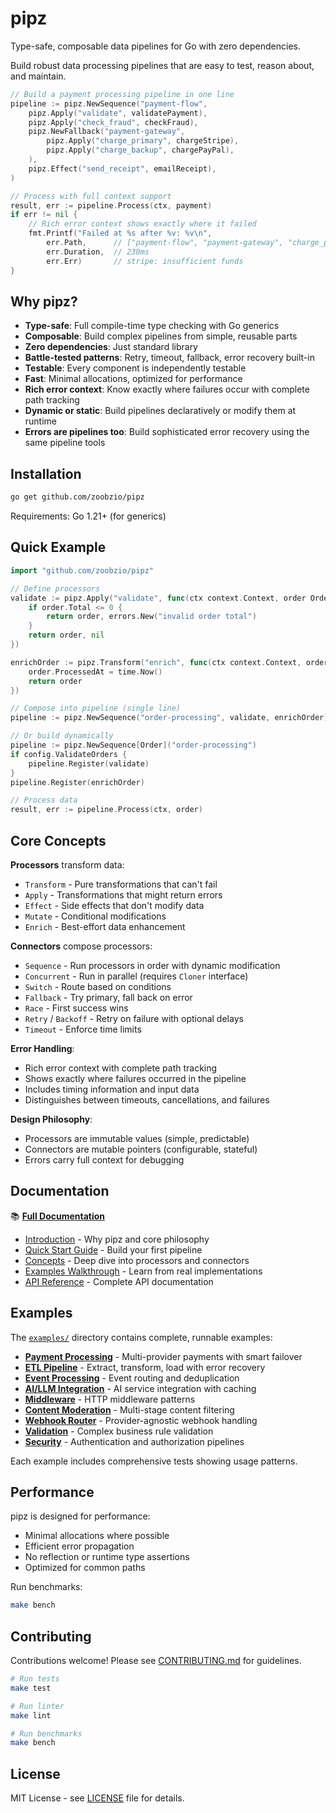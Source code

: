 # pipz

Type-safe, composable data pipelines for Go with zero dependencies.

Build robust data processing pipelines that are easy to test, reason about, and maintain.

```go
// Build a payment processing pipeline in one line
pipeline := pipz.NewSequence("payment-flow",
    pipz.Apply("validate", validatePayment),
    pipz.Apply("check_fraud", checkFraud),
    pipz.NewFallback("payment-gateway",
        pipz.Apply("charge_primary", chargeStripe),
        pipz.Apply("charge_backup", chargePayPal),
    ),
    pipz.Effect("send_receipt", emailReceipt),
)

// Process with full context support
result, err := pipeline.Process(ctx, payment)
if err != nil {
    // Rich error context shows exactly where it failed
    fmt.Printf("Failed at %s after %v: %v\n", 
        err.Path,      // ["payment-flow", "payment-gateway", "charge_primary"]
        err.Duration,  // 230ms
        err.Err)       // stripe: insufficient funds
}
```

## Why pipz?

- **Type-safe**: Full compile-time type checking with Go generics
- **Composable**: Build complex pipelines from simple, reusable parts  
- **Zero dependencies**: Just standard library
- **Battle-tested patterns**: Retry, timeout, fallback, error recovery built-in
- **Testable**: Every component is independently testable
- **Fast**: Minimal allocations, optimized for performance
- **Rich error context**: Know exactly where failures occur with complete path tracking
- **Dynamic or static**: Build pipelines declaratively or modify them at runtime
- **Errors are pipelines too**: Build sophisticated error recovery using the same pipeline tools

## Installation

```bash
go get github.com/zoobzio/pipz
```

Requirements: Go 1.21+ (for generics)

## Quick Example

```go
import "github.com/zoobzio/pipz"

// Define processors
validate := pipz.Apply("validate", func(ctx context.Context, order Order) (Order, error) {
    if order.Total <= 0 {
        return order, errors.New("invalid order total")
    }
    return order, nil
})

enrichOrder := pipz.Transform("enrich", func(ctx context.Context, order Order) Order {
    order.ProcessedAt = time.Now()
    return order
})

// Compose into pipeline (single line)
pipeline := pipz.NewSequence("order-processing", validate, enrichOrder)

// Or build dynamically
pipeline := pipz.NewSequence[Order]("order-processing")
if config.ValidateOrders {
    pipeline.Register(validate)
}
pipeline.Register(enrichOrder)

// Process data
result, err := pipeline.Process(ctx, order)
```

## Core Concepts

**Processors** transform data:
- `Transform` - Pure transformations that can't fail
- `Apply` - Transformations that might return errors  
- `Effect` - Side effects that don't modify data
- `Mutate` - Conditional modifications
- `Enrich` - Best-effort data enhancement

**Connectors** compose processors:
- `Sequence` - Run processors in order with dynamic modification
- `Concurrent` - Run in parallel (requires `Cloner` interface)
- `Switch` - Route based on conditions
- `Fallback` - Try primary, fall back on error
- `Race` - First success wins
- `Retry` / `Backoff` - Retry on failure with optional delays
- `Timeout` - Enforce time limits

**Error Handling**:
- Rich error context with complete path tracking
- Shows exactly where failures occurred in the pipeline
- Includes timing information and input data
- Distinguishes between timeouts, cancellations, and failures

**Design Philosophy**:
- Processors are immutable values (simple, predictable)
- Connectors are mutable pointers (configurable, stateful)
- Errors carry full context for debugging

## Documentation

📚 **[Full Documentation](./docs/README.md)**

- [Introduction](./docs/introduction.md) - Why pipz and core philosophy
- [Quick Start Guide](./docs/quick-start.md) - Build your first pipeline
- [Concepts](./docs/concepts/processors.md) - Deep dive into processors and connectors
- [Examples Walkthrough](./docs/examples/payment-processing.md) - Learn from real implementations
- [API Reference](./docs/api/processors.md) - Complete API documentation

## Examples

The [`examples/`](./examples/) directory contains complete, runnable examples:

- **[Payment Processing](./examples/payment/)** - Multi-provider payments with smart failover
- **[ETL Pipeline](./examples/etl/)** - Extract, transform, load with error recovery
- **[Event Processing](./examples/events/)** - Event routing and deduplication
- **[AI/LLM Integration](./examples/ai/)** - AI service integration with caching
- **[Middleware](./examples/middleware/)** - HTTP middleware patterns
- **[Content Moderation](./examples/moderation/)** - Multi-stage content filtering
- **[Webhook Router](./examples/webhook/)** - Provider-agnostic webhook handling
- **[Validation](./examples/validation/)** - Complex business rule validation
- **[Security](./examples/security/)** - Authentication and authorization pipelines

Each example includes comprehensive tests showing usage patterns.

## Performance

pipz is designed for performance:

- Minimal allocations where possible
- Efficient error propagation
- No reflection or runtime type assertions
- Optimized for common paths

Run benchmarks:
```bash
make bench
```

## Contributing

Contributions welcome! Please see [CONTRIBUTING.md](CONTRIBUTING.md) for guidelines.

```bash
# Run tests
make test

# Run linter
make lint

# Run benchmarks
make bench
```

## License

MIT License - see [LICENSE](LICENSE) file for details.